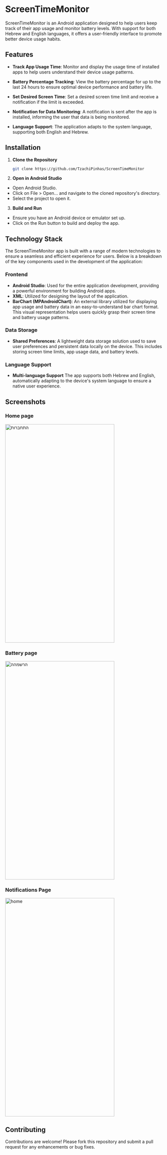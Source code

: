 # ScreenTimeMonitor


ScreenTimeMonitor is an Android application designed to help users keep track of their app usage and monitor battery levels. With support for both Hebrew and English languages, it offers a user-friendly interface to promote better device usage habits.

## Features

- **Track App Usage Time**: Monitor and display the usage time of installed apps to help users understand their device usage patterns.

- **Battery Percentage Tracking**: View the battery percentage for up to the last 24 hours to ensure optimal device performance and battery life.

- **Set Desired Screen Time**: Set a desired screen time limit and receive a notification if the limit is exceeded.

- **Notification for Data Monitoring**: A notification is sent after the app is installed, informing the user that data is being monitored.

- **Language Support**: The application adapts to the system language, supporting both English and Hebrew.


## Installation

1. **Clone the Repository**
   ```bash
   git clone https://github.com/TzachiPinhas/ScreenTimeMonitor

2. **Open in Android Studio**
- Open Android Studio.
- Click on File > Open... and navigate to the cloned repository's directory.
- Select the project to open it.

3. **Build and Run**
- Ensure you have an Android device or emulator set up.
- Click on the Run button to build and deploy the app.


## Technology Stack
The ScreenTimeMonitor app is built with a range of modern technologies to ensure a seamless and efficient experience for users. Below is a breakdown of the key components used in the development of the application:

### Frontend
- **Android Studio**: Used for the entire application development, providing a powerful environment for building Android apps.
- **XML**: Utilized for designing the layout of the application.
- **BarChart (MPAndroidChart)**: An external library utilized for displaying app usage and battery data in an easy-to-understand bar chart format. This visual representation helps users quickly grasp their screen time and battery usage patterns.

### Data Storage
- **Shared Preferences**: A lightweight data storage solution used to save user preferences and persistent data locally on the device. This includes storing screen time limits, app usage data, and battery levels.

### Language Support
- **Multi-language Support** The app supports both Hebrew and English, automatically adapting to the device's system language to ensure a native user experience.


## Screenshots

### Home page
<img src="https://github.com/user-attachments/assets/c4fc784b-1006-460b-abbe-08c2ae493676" alt="התחברות" width="350" height="700">

### Battery page
<img src="https://github.com/user-attachments/assets/7f771c0c-2d44-45c7-9b7b-3d6535ca2cc9" alt="הרשמהה" width="350" height="700">

### Notifications Page
<img src="https://github.com/user-attachments/assets/0af94d63-279f-46d2-b9f1-3a1d9fa8778d" alt="home" width="350" height="700">


## Contributing
Contributions are welcome! Please fork this repository and submit a pull request for any enhancements or bug fixes.







